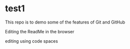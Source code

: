 # test1

This repo is to demo some of the features of Git and GitHub

Editing the ReadMe in the browser

editing using code spaces